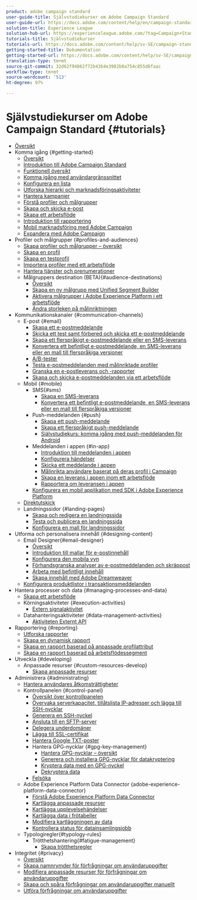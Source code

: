 ```yaml
---
product: adobe campaign standard
user-guide-title: Självstudiekurser om Adobe Campaign Standard
user-guide-url: https://docs.adobe.com/content/help/en/campaign-standard-learn/tutorials/overview.html
solution-title: Experience League
solution-hub-url: https://experienceleague.adobe.com/?tag=Campaign+Standard#recommended/solutions/campaign
tutorials-title: Självstudiekurser
tutorials-url: https://docs.adobe.com/content/help/sv-SE/campaign-standard-learn/tutorials/overview.html
getting-started-title: Dokumentation
getting-started-url: https://docs.adobe.com/content/help/sv-SE/campaign-standard/using/campaign-standard-home.html
translation-type: tm+mt
source-git-commit: 32d62f94862f72b43b4e3982b0a754c855d6faac
workflow-type: tm+mt
source-wordcount: '513'
ht-degree: 97%

---
```



# Självstudiekurser om Adobe Campaign Standard {#tutorials}

+ [Översikt](/help/overview.md)
+ Komma igång {#getting-started}
   + [Översikt](/help/getting-started/getting-started-overview.md)
   + [Introduktion till Adobe Campaign Standard](/help/getting-started/adobe-campaign-standard-introduction.md)
   + [Funktionell översikt](/help/getting-started/functional-overview.md)
   + [Komma igång med användargränssnittet](/help/getting-started/getting-started-with-the-ui.md)
   + [Konfigurera en lista](/help/getting-started/configure-a-list.md)
   + [Utforska hierarki och marknadsföringsaktiviteter](/help/getting-started/explore-hierarchy-and-marketing-activities.md)
   + [Hantera kampanjer](/help/getting-started/managing-campaigns.md)
   + [Förstå profiler och målgrupper](/help/getting-started/understanding-profiles-and-audiences.md)
   + [Skapa och skicka e-post](https://docs.adobe.com/content/help/en/campaign-standard-learn/tutorials/communication-channels/email/create-email-from-homepage.html)
   + [Skapa ett arbetsflöde](/help/managing-processes-and-data/create-workflow.md)
   + [Introduktion till rapportering](/help/getting-started/reporting-with-adobe-campaign-introduction.md)
   + [Mobil marknadsföring med Adobe Campaign](/help/getting-started/mobile-marketing-with-adobe-campaign.md)
   + [Expandera med Adobe Campaign](/help/getting-started/growing-with-adobe-campaign.md)
+ Profiler och målgrupper {#profiles-and-audiences}
   + [Skapa profiler och målgrupper – översikt](/help/profiles-and-audiences/creating-profiles-and-audiences.md)
   + [Skapa en profil](/help/profiles-and-audiences/creating-a-profile.md)
   + [Skapa en testprofil](/help/profiles-and-audiences/test-profiles.md)
   + [Importera profiler med ett arbetsflöde](/help/managing-processes-and-data/importing-profiles.md)
   + [Hantera tjänster och prenumerationer](/help/managing-processes-and-data/services-and-subscriptions.md)
   + Målgruppers destination (BETA){#audience-destinations}
      + [Översikt](/help/profiles-and-audiences/audience-destinations/audience-destinations-overview.md)
      + [Skapa en ny målgrupp med Unified Segment Builder](/help/profiles-and-audiences/audience-destinations/creating-audiences-using-segment-builder.md)
      + [Aktivera målgrupper i Adobe Experience Platform i ett arbetsflöde](/help/profiles-and-audiences/audience-destinations/activating-aep-audiences.md)
      + [Ändra storleken på målinriktningen](/help/profiles-and-audiences/audience-destinations/changing-targeting-dimension.md)
+ Kommunikationskanaler {#communication-channels}
   + E-post {#email}
      + [Skapa ett e-postmeddelande](/help/communication-channels/email/create-email-from-homepage.md)
      + [Skicka ett test samt förbered och skicka ett e-postmeddelande](/help/communication-channels/email/sending-test-preparing-sending-email.md)
      + [Skapa ett flerspråkigt e-postmeddelande eller en SMS-leverans](/help/communication-channels/create-multilingual-deliveries.md)
      + [Konvertera ett befintligt e-postmeddelande, en SMS-leverans eller en mall till flerspråkiga versioner](/help/communication-channels/covert-into-multilingual-deliveries.md)
      + [A/B-tester](/help/communication-channels/email/a-b-testing.md)
      + [Testa e-postmeddelanden med målinriktade profiler](/help/communication-channels/email/profile-substitution.md)
      + [Granska en e-postleverans och -rapporter](/help/communication-channels/email/reviewing-personalized-email-delivery-and-reports.md)
      + [Skapa och skicka e-postmeddelanden via ett arbetsflöde](/help/communication-channels/email/create-and-send-emails-via-workflow.md)
   + Mobil {#mobile}
      + SMS{#sms}
         + [Skapa en SMS-leverans](/help/communication-channels/mobile/sms/sms-delivery.md)
         + [Konvertera ett befintligt e-postmeddelande, en SMS-leverans eller en mall till flerspråkiga versioner](/help/communication-channels/covert-into-multilingual-deliveries.md)
      + Push-meddelanden {#push}
         + [Skapa ett push-meddelande](/help/communication-channels/mobile/push-notifications/creating-a-push-notification.md)
         + [Skapa ett flerspråkigt push-meddelande](/help/communication-channels/mobile/push-notifications/creating-multilingual-push-notifications.md)
         + [Självstudiekurs: komma igång med push-meddelanden för Android](https://docs.adobe.com/content/help/sv-SE/campaign-standard-learn/getting-started-with-push-notifications-android/introduction.html)
      + Meddelanden i appen {#in-app}
         + [Introduktion till meddelanden i appen](/help/communication-channels/mobile/in-app/in-app-message-overview.md)
         + [Konfigurera händelser](/help/communication-channels/mobile/in-app/configure-events.md)
         + [Skicka ett meddelande i appen](/help/communication-channels/mobile/in-app/broadcast-in-app-message.md)
         + [Målinrikta användare baserat på deras profil i Campaign](/help/communication-channels/mobile/in-app/target-users-based-on-campaign-profile.md)
         + [Skapa en leverans i appen inom ett arbetsflöde](/help/communication-channels/mobile/in-app/in-app-activity.md)
         + [Rapportera om leveransen i appen](/help/communication-channels/mobile/in-app/in-app-reporting.md)
      + [Konfigurera en mobil applikation med SDK i Adobe Experience Platform](/help/communication-channels/mobile/configure-mobile-apps-using-aep-sdk.md)
   + [Direktutskick](/help/communication-channels/direct-mail/directmail.md)
   + Landningssidor {#landing-pages}
      + [Skapa och redigera en landningssida](/help/communication-channels/landing-pages/landing-page-create-and-edit.md)
      + [Testa och publicera en landningssida](/help/communication-channels/landing-pages/landing-page-test-and-publish.md)
      + [Konfigurera en mall för landningssidor](/help/communication-channels/landing-pages/landing-page-configure-templates.md)
+ Utforma och personalisera innehåll {#designing-content}
   + Email Designer{#email-designer}
      + [Översikt](/help/designing-content/email-designer/email-designer-overview.md)
      + [Introduktion till mallar för e-postinnehåll](/help/designing-content/email-designer/email-content-templates.md)
      + [Konfigurera den mobila vyn](/help/designing-content/email-designer/configure-the-mobile-view.md)
      + [Förhandsgranska analyser av e-postmeddelanden och skräppost](/help/designing-content/email-designer/preview-your-email.md)
      + [Arbeta med befintligt innehåll](/help/designing-content/email-designer/working-with-existing-content.md)
      + [Skapa innehåll med Adobe Dreamweaver](/help/designing-content/email-designer/dreamweaver-integration.md)
   + [Konfigurera produktlistor i transaktionsmeddelanden](/help/designing-content/product-listings-in-transactional-email.md)
+ Hantera processer och data {#managing-processes-and-data}
   + [Skapa ett arbetsflöde](/help/managing-processes-and-data/create-workflow.md)
   + Körningsaktiviteter {#execution-activities}
      + [Extern signalaktivitet](/help/managing-processes-and-data/execution-activities/external-signal-activity.md)
   + Datahanteringsaktiviteter {#data-management-activities}
      + [Aktiviteten Externt API](/help/managing-processes-and-data/data-management-activities/external-api-activity.md)
+ Rapportering {#reporting}
   + [Utforska rapporter](/help/getting-started/exploring-reports.md)
   + [Skapa en dynamisk rapport](/help/reporting/creating-a-dynamic-report.md)
   + [Skapa en rapport baserad på anpassade profilattribut](/help/reporting/custom-profile-attributes-dynamic-reports.md)
   + [Skapa en rapport baserad på arbetsflödessegment](/help/reporting/report-on-workflow-segments.md)
+ Utveckla {#developing}
   + Anpassade resurser {#custom-resources-develop}
      + [Skapa anpassade resurser](/help/managing-processes-and-data/custom-resources/creating-custom-resources.md)
+ Administrera {#administrating}
   + [Hantera användares åtkomsträttigheter](/help/administrating/managing-user-access-rights.md)
   + Kontrollpanelen {#control-panel}
      + [Översikt över kontrollpanelen](/help/administrating/control-panel/control-panel-overview.md)
      + [Övervaka serverkapacitet, tillåtslista IP-adresser och lägga till SSH-nycklar](/help/administrating/control-panel/monitoring-server-capacity-allow-listing-adding-ssh-key.md)
      + [Generera en SSH-nyckel](/help/administrating/control-panel/generate-ssh-key.md)
      + [Ansluta till en SFTP-server](/help/administrating/control-panel/connect-to-sftp-server.md)
      + [Delegera underdomäner](/help/administrating/control-panel/subdomain-delegation.md)
      + [Lägga till SSL-certifikat](/help/administrating/control-panel/adding-ssl-certificates.md)
      + [Hantera Google TXT-poster](/help/administrating/control-panel/google-txt-record-management.md)
      + Hantera GPG-nycklar {#gpg-key-management}
         + [Hantera GPG-nycklar – översikt](/help/administrating/control-panel/gpg-key-management/gpg-key-management-overview.md)
         + [Generera och installera GPG-nycklar för datakryptering](/help/administrating/control-panel/gpg-key-management/generating-and-installing-gpg-keys-for-data-encryption.md)
         + [Kryptera data med en GPG-nyckel](/help/administrating/control-panel/gpg-key-management/using-a-gpg-key-to-encrypt-data.md)
         + [Dekryptera data](/help/administrating/control-panel/gpg-key-management/decrypting-data.md)
      + [Felsöka](/help/administrating/control-panel/trouble-shooting.md)
   + Adobe Experience Platform Data Connector {adobe-experience-platform-data-connector}
      + [Förstå Adobe Experience Platform Data Connector](/help/administrating/adobe-experience-platform-data-connector/understanding-the-adobe-experience-platform-data-connector.md)
      + [Kartlägga anpassade resurser](/help/administrating/adobe-experience-platform-data-connector/mapping-custom-resources.md)
      + [Kartlägga upplevelsehändelser](/help/administrating/adobe-experience-platform-data-connector/mapping-experience-events.md)
      + [Kartlägga data i frötabeller](/help/administrating/adobe-experience-platform-data-connector/mapping-seed-table-data.md)
      + [Modifiera kartläggningen av data](/help/administrating/adobe-experience-platform-data-connector/modifying-data-mapping.md)
      + [Kontrollera status för datainsamlingsjobb](/help/administrating/adobe-experience-platform-data-connector/checking-status-of-data-ingestion-jobs.md)
   + Typologiregler{#typology-rules}
      + Trötthetshantering{#fatigue-management}
         + [Skapa trötthetsregler](/help/administrating/typology-rules/fatigue-management/create-fatigue-rules.md)
+ Integritet {#privacy}
   + [Översikt](/help/privacy/privacy-overview.md)
   + [Skapa namnrymder för förfrågningar om användaruppgifter](/help/privacy/namespaces-for-privacy-requests.md)
   + [Modifiera anpassade resurser för förfrågningar om användaruppgifter](/help/privacy/custom-resources-for-privacy-requests.md)
   + [Skapa och spåra förfrågningar om användaruppgifter manuellt](/help/privacy/create-and-track-privacy-requests.md)
   + [Utföra förfrågningar om användaruppgifter](/help/privacy/execute-privacy-requests.md)
